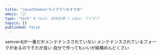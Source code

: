 ```yaml
---
title: "JavaのSemverライブラリおすすめ"
emoji: "🐷"
type: "tech" # tech: 技術記事 / idea: アイデア
topics: []
published: false
---
```

semver4jが一番だがメンテナンスされていない
メンテナンスされているフォークがあるのでそれが良い
自分で作ってもいいが結構めんどくさい